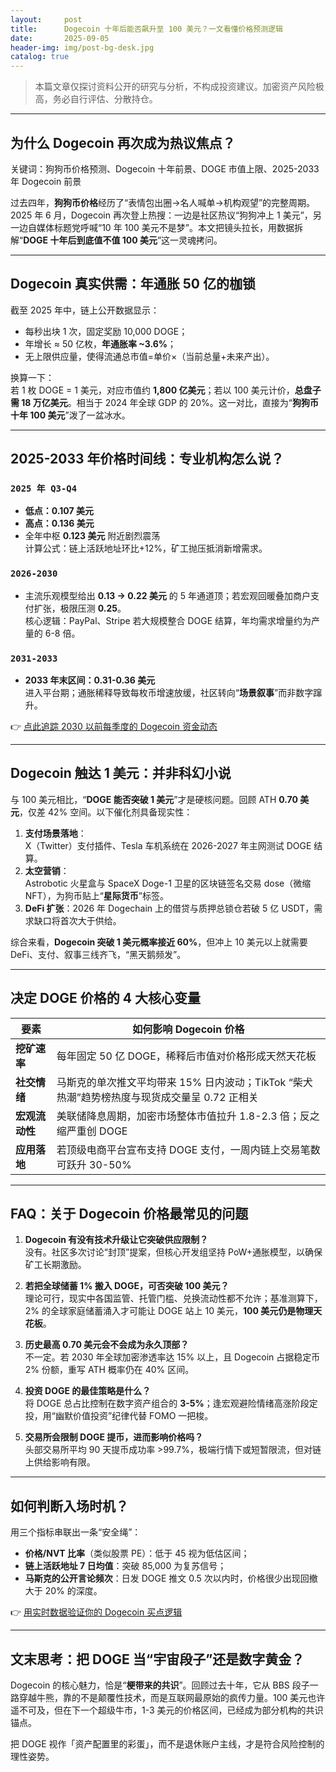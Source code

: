 ```yaml
---
layout:     post
title:      Dogecoin 十年后能否飙升至 100 美元？一文看懂价格预测逻辑
date:       2025-09-05
header-img: img/post-bg-desk.jpg
catalog: true
---
```


> 本篇文章仅探讨资料公开的研究与分析，不构成投资建议。加密资产风险极高，务必自行评估、分散持仓。

---

## 为什么 Dogecoin 再次成为热议焦点？

关键词：狗狗币价格预测、Dogecoin 十年前景、DOGE 市值上限、2025-2033 年 Dogecoin 前景

过去四年，**狗狗币价格**经历了“表情包出圈→名人喊单→机构观望”的完整周期。2025 年 6 月，Dogecoin 再次登上热搜：一边是社区热议“狗狗冲上 1 美元”，另一边自媒体标题党呼喊“10 年 100 美元不是梦”。本文把镜头拉长，用数据拆解“**DOGE 十年后到底值不值 100 美元**”这一灵魂拷问。

---

## Dogecoin 真实供需：年通胀 50 亿的枷锁

截至 2025 年中，链上公开数据显示：

- 每秒出块 1 次，固定奖励 10,000 DOGE；
- 年增长 ≈ 50 亿枚，**年通胀率 ~3.6%**；
- 无上限供应量，使得流通总市值=单价×（当前总量+未来产出）。

换算一下：  
若 1 枚 DOGE = 1 美元，对应市值约 **1,800 亿美元**；若以 100 美元计价，**总盘子需 18 万亿美元**。相当于 2024 年全球 GDP 的 20%。这一对比，直接为“**狗狗币十年 100 美元**”泼了一盆冰水。

---

## 2025-2033 年价格时间线：专业机构怎么说？

### `2025 年 Q3-Q4`
- **低点：0.107 美元**
- **高点：0.136 美元**
- 全年中枢 **0.123 美元** 附近剧烈震荡  
  计算公式：链上活跃地址环比+12%，矿工抛压抵消新增需求。

### `2026-2030`
- 主流乐观模型给出 **0.13 → 0.22 美元** 的 5 年通道顶；若宏观回暖叠加商户支付扩张，极限压测 **0.25**。  
  核心逻辑：PayPal、Stripe 若大规模整合 DOGE 结算，年均需求增量约为产量的 6-8 倍。

### `2031-2033`
- **2033 年末区间：0.31-0.36 美元**  
  进入平台期；通胀稀释导致每枚币增速放缓，社区转向“**场景叙事**”而非数字蹿升。

👉 [点此追踪 2030 以前每季度的 Dogecoin 资金动态](https://okxdog.com/)

---

## Dogecoin 触达 1 美元：并非科幻小说

与 100 美元相比，“**DOGE 能否突破 1 美元**”才是硬核问题。回顾 ATH **0.70 美元**，仅差 42% 空间。以下催化剂具备现实性：

1. **支付场景落地**：  
   X（Twitter）支付插件、Tesla 车机系统在 2026-2027 年主网测试 DOGE 结算。
2. **太空营销**：  
   Astrobotic 火星盒与 SpaceX Doge-1 卫星的区块链签名交易 dose（微缩 NFT），为狗币贴上“**星际货币**”标签。
3. **DeFi 扩张**：2026 年 Dogechain 上的借贷与质押总锁仓若破 5 亿 USDT，需求缺口将首次大于供给。

综合来看，**Dogecoin 突破 1 美元概率接近 60%**，但冲上 10 美元以上就需要 DeFi、支付、叙事三线齐飞，“黑天鹅频发”。

---

## 决定 DOGE 价格的 4 大核心变量

| 要素 | 如何影响 Dogecoin 价格 |
|---|---|
| **挖矿速率** | 每年固定 50 亿 DOGE，稀释后市值对价格形成天然天花板 |
| **社交情绪** | 马斯克的单次推文平均带来 15% 日内波动；TikTok “柴犬热潮”趋势榜热度与现货成交量呈 0.72 正相关 |
| **宏观流动性** | 美联储降息周期，加密市场整体市值拉升 1.8-2.3 倍；反之缩严重创 DOGE |
| **应用落地** | 若顶级电商平台宣布支持 DOGE 支付，一周内链上交易笔数可跃升 30-50% |

---

## FAQ：关于 Dogecoin 价格最常见的问题

1. **Dogecoin 有没有技术升级让它突破供应限制？**  
   没有。社区多次讨论“封顶”提案，但核心开发组坚持 PoW+通胀模型，以确保矿工长期激励。

2. **若把全球储蓄 1% 搬入 DOGE，可否突破 100 美元？**  
   理论可行，现实中各国监管、托管门槛、兑换流动性都不允许；基准测算下，2% 的全球家庭储蓄涌入才可能让 DOGE 站上 10 美元，**100 美元仍是物理天花板**。

3. **历史最高 0.70 美元会不会成为永久顶部？**  
   不一定。若 2030 年全球加密渗透率达 15% 以上，且 Dogecoin 占据稳定币 2% 份额，重写 ATH 概率仍在 40% 区间。

4. **投资 DOGE 的最佳策略是什么？**  
   将 DOGE 总占比控制在数字资产组合的 **3-5%**；逢宏观避险情绪高涨阶段定投，用“幽默价值投资”纪律代替 FOMO 一把梭。

5. **交易所会限制 DOGE 提币，进而影响价格吗？**  
   头部交易所平均 90 天提币成功率 >99.7%，极端行情下或短暂限流，但对链上供给影响有限。

---

## 如何判断入场时机？

用三个指标串联出一条“安全绳”：

- **价格/NVT 比率**（类似股票 PE）：低于 45 视为低估区间；
- **链上活跃地址 7 日均值**：突破 85,000 为复苏信号；
- **马斯克的公开言论频次**：日发 DOGE 推文 0.5 次以内时，价格很少出现回撤大于 20% 的深度。

👉 [用实时数据验证你的 Dogecoin 买点逻辑](https://okxdog.com/)  

---

## 文末思考：把 DOGE 当“宇宙段子”还是数字黄金？

Dogecoin 的核心魅力，恰是“**梗带来的共识**”。回顾过去十年，它从 BBS 段子一路穿越牛熊，靠的不是颠覆性技术，而是互联网最原始的疯传力量。100 美元也许遥不可及，但在下一个超级牛市，1-3 美元的价格区间，已经成为部分机构的共识锚点。

把 DOGE 视作「资产配置里的彩蛋」，而不是退休账户主线，才是符合风险控制的理性姿势。